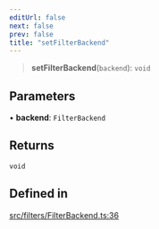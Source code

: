 ```yaml
---
editUrl: false
next: false
prev: false
title: "setFilterBackend"
---
```


> **setFilterBackend**(`backend`): `void`

## Parameters

• **backend**: `FilterBackend`

## Returns

`void`

## Defined in

[src/filters/FilterBackend.ts:36](https://github.com/fabricjs/fabric.js/blob/v6.0.0-rc4/src/filters/FilterBackend.ts#L36)
